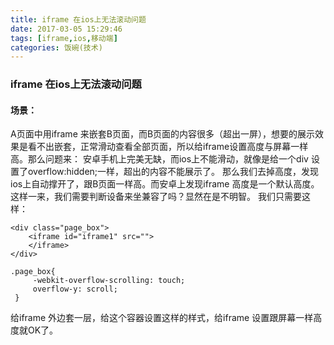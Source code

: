 ```yaml
---
title: iframe 在ios上无法滚动问题
date: 2017-03-05 15:29:46
tags: [iframe,ios,移动端]
categories: 饭碗(技术)
---
```


### iframe 在ios上无法滚动问题
#### 场景：
A页面中用iframe 来嵌套B页面，而B页面的内容很多（超出一屏），想要的展示效果是看不出嵌套，正常滑动查看全部页面，所以给iframe设置高度与屏幕一样高。那么问题来：
安卓手机上完美无缺，而ios上不能滑动，就像是给一个div 设置了overflow:hidden;一样，超出的内容不能展示了。
那么我们去掉高度，发现ios上自动撑开了，跟B页面一样高。而安卓上发现iframe 高度是一个默认高度。
这样一来，我们需要判断设备来坐兼容了吗？显然在是不明智。
我们只需要这样：

```
<div class="page_box">
    <iframe id="iframe1" src="">  
    </iframe> 
</div>

```
```
.page_box{
     -webkit-overflow-scrolling: touch;  
     overflow-y: scroll;  
 }

```
给iframe 外边套一层，给这个容器设置这样的样式，给iframe 设置跟屏幕一样高度就OK了。